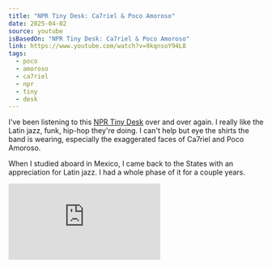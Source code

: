 ```yaml
---
title: "NPR Tiny Desk: Ca7riel & Poco Amoroso"
date: 2025-04-02
source: youtube
isBasedOn: "NPR Tiny Desk: Ca7riel & Poco Amoroso"
link: https://www.youtube.com/watch?v=9kqnsoY94L8
tags:
  - poco
  - amoroso
  - ca7riel
  - npr
  - tiny
  - desk
---
```

I've been listening to this [NPR Tiny Desk](https://www.youtube.com/watch?v=9kqnsoY94L8) over and over again. I really like the Latin jazz, funk, hip-hop they're doing. I can't help but eye the shirts the band is wearing, especially the exaggerated faces of Ca7riel and Poco Amoroso. 

When I studied aboard in Mexico, I came back to the States with an appreciation for Latin jazz. I had a whole phase of it for a couple years.

<div class="embed-container">
<iframe src="https://www.youtube.com/embed/9kqnsoY94L8?si=k87tsflikKp8BpcD" title="YouTube video player" frameborder="0" allow="accelerometer; autoplay; clipboard-write; encrypted-media; gyroscope; picture-in-picture; web-share" referrerpolicy="strict-origin-when-cross-origin" allowfullscreen></iframe>
</div>
